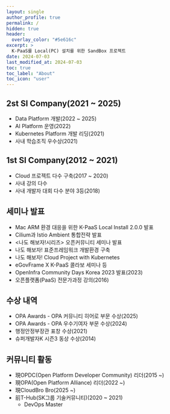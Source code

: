 ```yaml
---
layout: single
author_profile: true
permalink: /
hidden: true
header:
  overlay_color: "#5e616c"
excerpt: >
  K-PaaS를 Local(PC) 설치를 위한 SandBox 프로젝트
date: 2024-07-03
last_modified_at: 2024-07-03
toc: true
toc_label: "About"
toc_icon: "user"
---
```


## 2st SI Company(2021 ~ 2025)
- Data Platform 개발(2022 ~ 2025)
- AI Platform 운영(2022)
- Kubernetes Platform 개발 리딩(2021)
- 사내 학습조직 우수상(2021)

## 1st SI Company(2012 ~ 2021)
- Cloud 프로젝트 다수 구축(2017 ~ 2020)
- 사내 강의 다수
- 사내 개발자 대회 다수 분야 3등(2018)

## 세미나 발표 
- Mac ARM 환경 대응을 위한 K-PaaS Local Install 2.0.0 발표
- Cilium과 Istio Ambient 통합전략 발표
- <나도 해보자!시리즈> 오픈커뮤니티 세미나 발표
- 나도 해보자! 표준프레임워크 개발환경 구축
- 나도 해보자! Cloud Project with Kubernetes 
- eGovFrame X K-PaaS 콜라보 세미나 등
- OpenInfra Community Days Korea 2023 발표(2023)
- 오픈플랫폼(PaaS) 전문가과정 강의(2016)
 
## 수상 내역
- OPA Awards - OPA 커뮤니티 히어로 부문 수상(2025)
- OPA Awards - OPA 우수기여자 부문 수상(2024)
- 행정안정부장관 표창 수상(2021)
- 슈퍼개발자K 시즌3 동상 수상(2014)
 
## 커뮤니티 활동 
- 現OPDC(Open Platform Developer Community) 리더(2015 ~)
- 現OPA(Open Platform Alliance) 리더(2022 ~)
- 現CloudBro Bro(2025 ~)
- 前T-Hub(SK그룹 기술커뮤니티)(2020 ~ 2021)
  - DevOps Master
